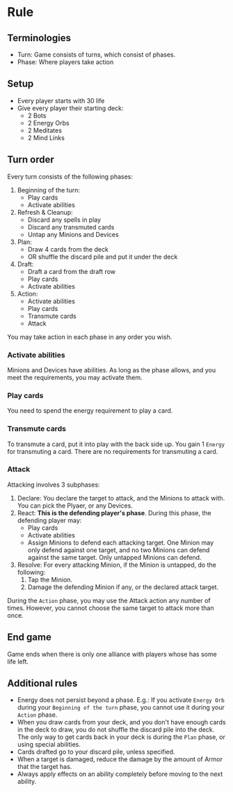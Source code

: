 # Rule

## Terminologies

-   Turn: Game consists of turns, which consist of phases.
-   Phase: Where players take action

## Setup

-   Every player starts with 30 life
-   Give every player their starting deck:
    -   2 Bots
    -   2 Energy Orbs
    -   2 Meditates
    -   2 Mind Links

## Turn order

Every turn consists of the following phases:

1.  Beginning of the turn:
    -   Play cards
    -   Activate abilities
1.  Refresh & Cleanup:
    -   Discard any spells in play
    -   Discard any transmuted cards
    -   Untap any Minions and Devices
1.  Plan:
    -   Draw 4 cards from the deck
    -   OR shuffle the discard pile and put it under the deck
1.  Draft:
    -   Draft a card from the draft row
    -   Play cards
    -   Activate abilities
1.  Action:
    -   Activate abilities
    -   Play cards
    -   Transmute cards
    -   Attack

You may take action in each phase in any order you wish.

### Activate abilities

Minions and Devices have abilities. As long as the phase allows, and you meet the requirements, you
may activate them.

### Play cards

You need to spend the energy requirement to play a card.

### Transmute cards

To transmute a card, put it into play with the back side up. You gain 1 `Energy` for transmuting a
card. There are no requirements for transmuting a card.

### Attack

Attacking involves 3 subphases:

1.  Declare: You declare the target to attack, and the Minions to attack with. You can pick the
    Plyaer, or any Devices.
1.  React: **This is the defending player's phase**. During this phase, the defending player may:
    -   Play cards
    -   Activate abilities
    -   Assign Minions to defend each attacking target. One Minion may only defend against one
        target, and no two Minions can defend against the same target. Only untapped Minions can
        defend.
1.  Resolve: For every attacking Minion, if the Minion is untapped, do the following:
    1.  Tap the Minion.
    1.  Damage the defending Minion if any, or the declared attack target.

During the `Action` phase, you may use the Attack action any number of times. However, you cannot
choose the same target to attack more than once.

## End game

Game ends when there is only one alliance with players whose has some life left.

## Additional rules

-   Energy does not persist beyond a phase. E.g.: If you activate `Energy Orb` during your
    `Beginning of the turn` phase, you cannot use it during your `Action` phase.
-   When you draw cards from your deck, and you don't have enough cards in the deck to draw, you do
    not shuffle the discard pile into the deck. The only way to get cards back in your deck is
    during the `Plan` phase, or using special abilities.
-   Cards drafted go to your discard pile, unless specified.
-   When a target is damaged, reduce the damage by the amount of Armor that the target has.
-   Always apply effects on an ability completely before moving to the next ability.

